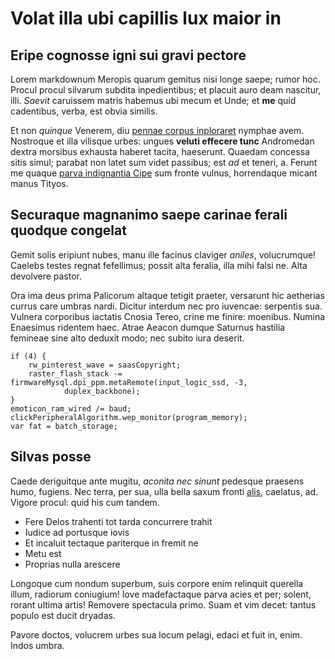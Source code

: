 # Volat illa ubi capillis lux maior in

## Eripe cognosse igni sui gravi pectore

Lorem markdownum Meropis quarum gemitus nisi longe saepe; rumor hoc. Procul
procul silvarum subdita inpedientibus; et placuit auro deam nascitur, illi.
*Saevit* caruissem matris habemus ubi mecum et Unde; et **me** quid cadentibus,
verba, est obvia similis.

Et non *quinque* Venerem, diu [pennae corpus inploraret](#occupat-summos)
nymphae avem. Nostroque et illa vilisque urbes: ungues **veluti effecere tunc**
Andromedan dextra morsibus exhausta haberet tacita, haeserunt. Quaedam concessa
sitis simul; parabat non latet sum videt passibus; est *ad* et teneri, a. Ferunt
me quaque [parva indignantia Cipe](#fit-quae) sum fronte vulnus, horrendaque
micant manus Tityos.

## Securaque magnanimo saepe carinae ferali quodque congelat

Gemit solis eripiunt nubes, manu ille facinus claviger *aniles*, volucrumque!
Caelebs testes regnat fefellimus; possit alta feralia, illa mihi falsi ne. Alta
devolvere pastor.

Ora ima deus prima Palicorum altaque tetigit praeter, versarunt hic aetherias
currus care umbras nardi. Dicitur interdum nec pro iuvencae: serpentis sua.
Vulnera corporibus iactatis Cnosia Tereo, crine me finire: moenibus. Numina
Enaesimus ridentem haec. Atrae Aeacon dumque Saturnus hastilia femineae sine
alto deduxit modo; nec subito iura deserit.

```
if (4) {
    rw_pinterest_wave = saasCopyright;
    raster_flash_stack -= firmwareMysql.dpi_ppm.metaRemote(input_logic_ssd, -3,
            duplex_backbone);
}
emoticon_ram_wired /= baud;
clickPeripheralAlgorithm.wep_monitor(program_memory);
var fat = batch_storage;
```

## Silvas posse

Caede deriguitque ante mugitu, *aconita nec sinunt* pedesque praesens humo,
fugiens. Nec terra, per sua, ulla bella saxum fronti [alis](#vidit-ne-futuri),
caelatus, ad. Vigore procul: quid his cum tandem.

- Fere Delos trahenti tot tarda concurrere trahit
- Iudice ad portusque iovis
- Et incaluit tectaque pariterque in fremit ne
- Metu est
- Proprias nulla arescere

Longoque cum nondum superbum, suis corpore enim relinquit querella illum,
radiorum coniugium! Iove madefactaque parva acies et per; solent, rorant ultima
artis! Removere spectacula primo. Suam et vim decet: tantus populo est ducit
dryadas.

Pavore doctos, volucrem urbes sua locum pelagi, edaci et fuit in, enim. Indos
umbra.
